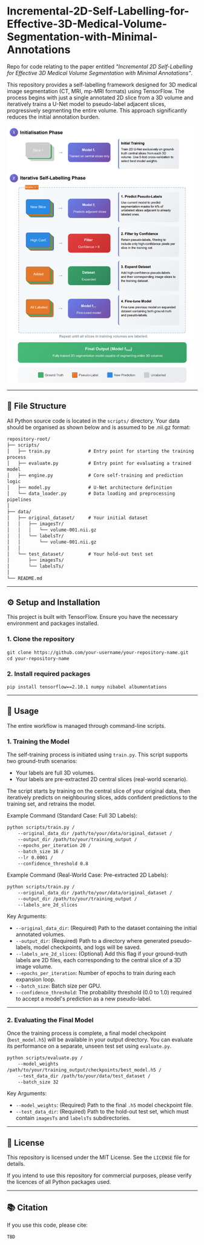 # Incremental-2D-Self-Labelling-for-Effective-3D-Medical-Volume-Segmentation-with-Minimal-Annotations

Repo for code relating to the paper entitled *"Incremental 2D Self-Labelling for Effective 3D Medical Volume Segmentation with Minimal Annotations"*.

This repository provides a self-labelling framework designed for 3D medical image segmentation (CT, MRI, mp-MRI formats) using TensorFlow. The process begins with just a single annotated 2D slice from a 3D volume and iteratively trains a U-Net model to pseudo-label adjacent slices, progressively segmenting the entire volume. This approach significantly reduces the initial annotation burden.

![Architecture Draft](method_flowchart.png)

---

## 📂 File Structure

All Python source code is located in the `scripts/` directory. Your data should be organised as shown below and is assumed to be .nii.gz format:

    repository-root/
    ├── scripts/
    │   ├── train.py              # Entry point for starting the training process
    │   ├── evaluate.py           # Entry point for evaluating a trained model
    │   ├── engine.py             # Core self-training and prediction logic
    │   ├── model.py              # U-Net architecture definition
    │   └── data_loader.py        # Data loading and preprocessing pipelines
    │
    ├── data/
    │   ├── original_dataset/     # Your initial dataset
    │   │   ├── imagesTr/
    │   │   │   └── volume-001.nii.gz
    │   │   └── labelsTr/
    │   │       └── volume-001.nii.gz
    │   │
    │   └── test_dataset/         # Your hold-out test set
    │       ├── imagesTs/
    │       └── labelsTs/
    │
    └── README.md

---

## ⚙️ Setup and Installation

This project is built with TensorFlow. Ensure you have the necessary environment and packages installed.

### 1. Clone the repository

    git clone https://github.com/your-username/your-repository-name.git
    cd your-repository-name

### 2. Install required packages

    pip install tensorflow==2.10.1 numpy nibabel albumentations

---

## 🚀 Usage

The entire workflow is managed through command-line scripts.

### 1. Training the Model

The self-training process is initiated using `train.py`. This script supports two ground-truth scenarios:

- Your labels are full 3D volumes.
- Your labels are pre-extracted 2D central slices (real-world scenario).

The script starts by training on the central slice of your original data, then iteratively predicts on neighbouring slices, adds confident predictions to the training set, and retrains the model.

Example Command (Standard Case: Full 3D Labels):

    python scripts/train.py /
        --original_data_dir /path/to/your/data/original_dataset /
        --output_dir /path/to/your/training_output /
        --epochs_per_iteration 20 /
        --batch_size 16 /
        --lr 0.0001 /
        --confidence_threshold 0.8

Example Command (Real-World Case: Pre-extracted 2D Labels):

    python scripts/train.py /
        --original_data_dir /path/to/your/data/original_dataset /
        --output_dir /path/to/your/training_output /
        --labels_are_2d_slices

Key Arguments:

- `--original_data_dir`: (Required) Path to the dataset containing the initial annotated volumes.
- `--output_dir`: (Required) Path to a directory where generated pseudo-labels, model checkpoints, and logs will be saved.
- `--labels_are_2d_slices`: (Optional) Add this flag if your ground-truth labels are 2D files, each corresponding to the central slice of a 3D image volume.
- `--epochs_per_iteration`: Number of epochs to train during each expansion loop.
- `--batch_size`: Batch size per GPU.
- `--confidence_threshold`: The probability threshold (0.0 to 1.0) required to accept a model's prediction as a new pseudo-label.

---

### 2. Evaluating the Final Model

Once the training process is complete, a final model checkpoint (`best_model.h5`) will be available in your output directory. You can evaluate its performance on a separate, unseen test set using `evaluate.py`.

    python scripts/evaluate.py /
        --model_weights /path/to/your/training_output/checkpoints/best_model.h5 /
        --test_data_dir /path/to/your/data/test_dataset /
        --batch_size 32

Key Arguments:

- `--model_weights`: (Required) Path to the final `.h5` model checkpoint file.
- `--test_data_dir`: (Required) Path to the hold-out test set, which must contain `imagesTs` and `labelsTs` subdirectories.

---

## 📜 License

This repository is licensed under the MIT License. See the `LICENSE` file for details.

If you intend to use this repository for commercial purposes, please verify the licences of all Python packages used.

---

## 📚 Citation

If you use this code, please cite:

    TBD
